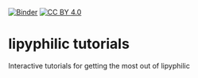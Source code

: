 [![Binder](https://mybinder.org/badge_logo.svg)](https://mybinder.org/v2/gh/p-j-smith/lipyphilic-tutorials/main?filepath=notebooks%2F1-Introduction.ipynb) [![CC BY 4.0][cc-by-shield]][cc-by]

[cc-by]: http://creativecommons.org/licenses/by/4.0/
[cc-by-image]: https://i.creativecommons.org/l/by/4.0/88x31.png
[cc-by-shield]: https://img.shields.io/badge/License-CC%20BY%204.0-lightgrey.svg

# lipyphilic tutorials
Interactive tutorials for getting the most out of lipyphilic
